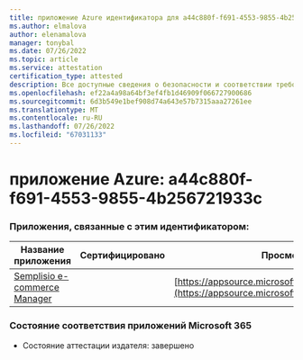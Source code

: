 ```yaml
---
title: приложение Azure идентификатора для a44c880f-f691-4553-9855-4b256721933c
ms.author: elmalova
author: elenamalova
manager: tonybal
ms.date: 07/26/2022
ms.topic: article
ms.service: attestation
certification_type: attested
description: Все доступные сведения о безопасности и соответствии требованиям для a44c880f-f691-4553-9855-4b256721933c.
ms.openlocfilehash: ef22a4a98a64bf3ef4fb1d46909f066727900686
ms.sourcegitcommit: 6d3b549e1bef908d74a643e57b7315aaa27261ee
ms.translationtype: MT
ms.contentlocale: ru-RU
ms.lasthandoff: 07/26/2022
ms.locfileid: "67031133"
---
```

# <a name="azure-app-id-a44c880f-f691-4553-9855-4b256721933c"></a>приложение Azure: a44c880f-f691-4553-9855-4b256721933c


### <a name="apps-associated-with-this-id"></a>Приложения, связанные с этим идентификатором:
| **Название приложения** | **Сертифицировано** | **Просмотр в AppSource** |
|--------------|---------------|-----------------------|
| [Semplisio e-commerce Manager](../forward/WA200004286.md) |  | [https://appsource.microsoft.com/product/office/WA200004286](https://appsource.microsoft.com/product/office/WA200004286) |

### <a name="microsoft-365-app-compliance-status"></a>Состояние соответствия приложений Microsoft 365
- Состояние аттестации издателя: завершено
